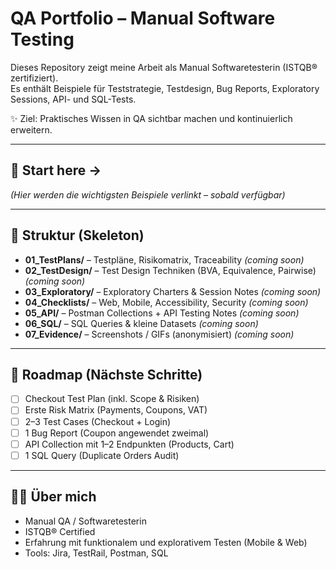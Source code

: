 # QA Portfolio – Manual Software Testing  

Dieses Repository zeigt meine Arbeit als Manual Softwaretesterin (ISTQB® zertifiziert).  
Es enthält Beispiele für Teststrategie, Testdesign, Bug Reports, Exploratory Sessions, API- und SQL-Tests.  

✨ Ziel: Praktisches Wissen in QA sichtbar machen und kontinuierlich erweitern.  

---

## 🔎 Start here →  
*(Hier werden die wichtigsten Beispiele verlinkt – sobald verfügbar)*  

---

## 📂 Struktur (Skeleton)  

- **01_TestPlans/** – Testpläne, Risikomatrix, Traceability *(coming soon)*  
- **02_TestDesign/** – Test Design Techniken (BVA, Equivalence, Pairwise) *(coming soon)*  
- **03_Exploratory/** – Exploratory Charters & Session Notes *(coming soon)*  
- **04_Checklists/** – Web, Mobile, Accessibility, Security *(coming soon)*  
- **05_API/** – Postman Collections + API Testing Notes *(coming soon)*  
- **06_SQL/** – SQL Queries & kleine Datasets *(coming soon)*  
- **07_Evidence/** – Screenshots / GIFs (anonymisiert) *(coming soon)*  

---

## 🚀 Roadmap (Nächste Schritte)  

- [ ] Checkout Test Plan (inkl. Scope & Risiken)  
- [ ] Erste Risk Matrix (Payments, Coupons, VAT)  
- [ ] 2–3 Test Cases (Checkout + Login)  
- [ ] 1 Bug Report (Coupon angewendet zweimal)  
- [ ] API Collection mit 1–2 Endpunkten (Products, Cart)  
- [ ] 1 SQL Query (Duplicate Orders Audit)  

---

## 👩‍💻 Über mich  

- Manual QA / Softwaretesterin  
- ISTQB® Certified  
- Erfahrung mit funktionalem und explorativem Testen (Mobile & Web)  
- Tools: Jira, TestRail, Postman, SQL  
